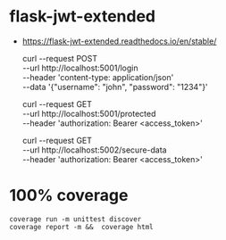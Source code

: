 # flask-jwt-extended

- https://flask-jwt-extended.readthedocs.io/en/stable/

    curl --request POST \
      --url http://localhost:5001/login \
      --header 'content-type: application/json' \
      --data '{"username": "john", "password": "1234"}'


    curl --request GET \
      --url http://localhost:5001/protected \
      --header 'authorization: Bearer <access_token>'

    curl --request GET \
      --url http://localhost:5002/secure-data \
      --header 'authorization: Bearer <access_token>'


# 100% coverage

    coverage run -m unittest discover
    coverage report -m &&  coverage html
